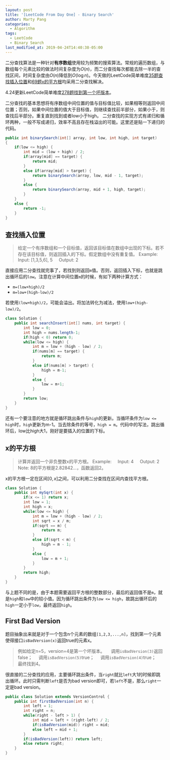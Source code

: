 ```yaml
---
layout: post
title: '[LeetCode From Day One] - Binary Search'
author: Marty Pang
categories: 
  - Algorithm
tags: 
  - LeetCode
  - Binary Search
last_modified_at: 2019-04-24T14:40:38-05:00
---
```


二分查找算法是一种针对**有序数组**使用较为频繁的搜索算法。常规的遍历数组，与数组每个元素比较的做法时间复杂度为$O(n)$，而二分查找每次都能去除一半的查找区间，时间复杂度由$O(n)$降低到$O(\log n)$。今天做的LeetCode简单难度[35题查找插入位置](https://leetcode.com/problems/search-insert-position/description/)和[69题x的平方根](https://leetcode.com/problems/sqrtx/description/)均采用二分查找解决。

4.24更新LeetCode简单难度[278题找到第一个坏版本](https://leetcode.com/problems/first-bad-version/description/)。

二分查找的基本思想将有序数组中间位置的值与目标值比较，如果相等则返回中间位置；否则，如果中间位置的值大于目标值，则继续查找前半部分，如果小于，则查找后半部分。重复直到找到或者low小于high。 二分查找的实现方式有递归和循环两种，一般不写成递归，效率不高且存在栈溢出的可能。这里还是贴一下递归的代码。

```java
public int binarySearch(int[] array, int low, int high, int target) 
{
    if(low <= high) {
        int mid = (low + high) / 2;
        if(array[mid] == target) {
            return mid;
        }
        else if(array[mid] > target) {
            return binarySearch(array, low, mid - 1, target);
        }
        else {
            return binarySearch(array, mid + 1, high, target); 
        }
    }
    else {
        return -1;
    }
}
```

## 查找插入位置

> 给定一个有序数组和一个目标值，返回该目标值在数组中出现的下标。若不存在该目标值，则返回插入的下标。假定数组中没有重复值。
> Example:
&nbsp; &nbsp; Input: [1,3,5,6], 5
&nbsp; &nbsp; Output: 2

直接应用二分查找就完事了，若找到则返回`m`值。否则，返回插入下标，也就是跳出循环后的`low`。注意在计算中间位置`m`的时候，有如下两种计算方式：

- `m=(low+high)/2`
- `m=low+(high-low)/2`

若使用`(low+high)/2`，可能会溢出。将加法转化为减法，使用`low+(high-low)/2`。

```java
class Solution {
    public int searchInsert(int[] nums, int target) {
        int low = 0;
        int high = nums.length-1;
        if(high < 0) return 0;
        while(low <= high) {
            int m = low + (high - low) / 2;
            if(nums[m] == target) {
                return m;
            }
            else if(nums[m] > target) {
                high = m-1;
            }
            else {
                low = m+1;
            }
        }
        return low;
    }
}
```

还有一个要注意的地方就是循环跳出条件与`high`的更新。当循环条件为`low <= high`时，`high`更新为m-1。当去除条件的等号，`high = m`。代码中的写法，跳出循环后，low比high大1，刚好是要插入的位置的下标。

## x的平方根

> 计算并返回一个非负整数x的平方根。
> Example: 
&nbsp; &nbsp; Input: 4
&nbsp; &nbsp; Output: 2
> Note: 8的平方根是2.82842...，函数返回2。

x的平方根一定在区间$[0, x]$之间，可以利用二分查找在区间内查找平方根。

```java
class Solution {
    public int mySqrt(int x) {
        if(x <= 1) return x;
        int low = 1;
        int high = x;
        while(low <= high) {
            int m = low + (high - low) / 2;
            int sqrt = x / m;
            if(sqrt == m) {
                return m;
            }
            else if(sqrt < m) {
                high = m - 1;
            }
            else {
                low = m + 1;
            }
        }
        return high;
    }
}
```

与上题不同的是，由于本题需要返回平方根的整数部分，最后的返回值不是`m`，就是`high`和`low`中的较小值。因为循环跳出条件为`low <= high`，故跳出循环后的`high`一定小于`low`，最终返回`high`。

## First Bad Version

题目抽象出来就是对于一个包含n个元素的数组`[1,2,3,...,n]`，找到第一个元素使得接口`isBadVersion(x)`返回true的元素x。

> 例如给定n=5，version=4是第一个坏版本。
> &nbsp; &nbsp; 调用`isBadVersion(3)`返回false；
> &nbsp; &nbsp; 调用`isBadVersion(5)`true；
> &nbsp; &nbsp; 调用`isBadVersion(4)`true；
> &nbsp; &nbsp; 最终找到4。

很直接的二分查找的应用，主要循环跳出条件，当`right`就比`left`大1的时候即跳出循环。此时只需判断`left`是否为bad version即可，若`left`不是，那么`right`一定是bad version。

```java
public class Solution extends VersionControl {
    public int firstBadVersion(int n) {
        int left = 1;
        int right = n;
        while(right - left > 1) {
            int mid = left + (right-left) / 2;
            if(isBadVersion(mid)) right = mid;
            else left = mid + 1;
        }
        if(isBadVersion(left)) return left;
        else return right;
    }
}
```